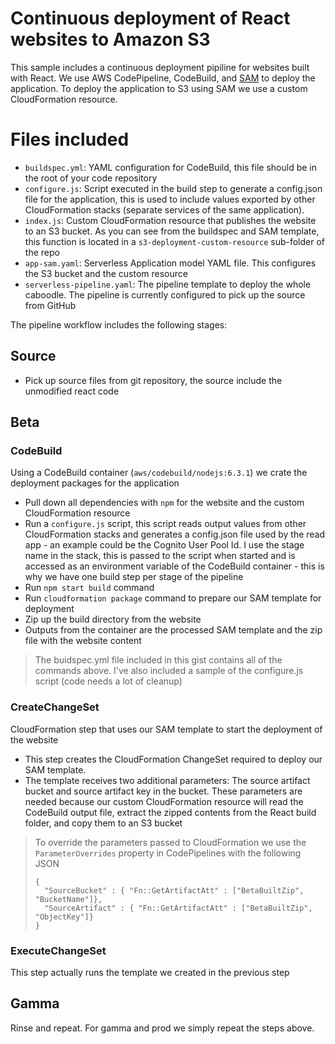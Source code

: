 # Continuous deployment of React websites to Amazon S3
This sample includes a continuous deployment pipiline for websites built with React. We use AWS CodePipeline, CodeBuild, and [SAM](https://github.com/awslabs/serverless-application-model) to deploy the application. To deploy the application to S3 using SAM we use a custom CloudFormation resource.

# Files included
* `buildspec.yml`: YAML configuration for CodeBuild, this file should be in the root of your code repository
* `configure.js`: Script executed in the build step to generate a config.json file for the application, this is used to include values exported by other CloudFormation stacks (separate services of the same application).
* `index.js`: Custom CloudFormation resource that publishes the website to an S3 bucket. As you can see from the buildspec and SAM template, this function is located in a `s3-deployment-custom-resource` sub-folder of the repo
* `app-sam.yaml`: Serverless Application model YAML file. This configures the S3 bucket and the custom resource
* `serverless-pipeline.yaml`: The pipeline template to deploy the whole caboodle. The pipeline is currently configured to pick up the source from GitHub

The pipeline workflow includes the following stages:

## Source
* Pick up source files from git repository, the source include the unmodified react code

## Beta
### CodeBuild
Using a CodeBuild container (`aws/codebuild/nodejs:6.3.1`) we crate the deployment packages for the application

* Pull down all dependencies with `npm` for the website and the custom CloudFormation resource
* Run a `configure.js` script, this script reads output values from other CloudFormation stacks and generates a config.json file used by the read app - an example could be the Cognito User Pool Id. I use the stage name in the stack, this is passed to the script when started and is accessed as an environment variable of the CodeBuild container - this is why we have one build step per stage of the pipeline
* Run `npm start build` command
* Run `cloudformation package` command to prepare our SAM template for deployment
* Zip up the build directory from the website
* Outputs from the container are the processed SAM template and the zip file with the website content

> The buidspec.yml file included in this gist contains all of the commands above. I've also included a sample of the configure.js script (code needs a lot of cleanup)

### CreateChangeSet
CloudFormation step that uses our SAM template to start the deployment of the website

* This step creates the CloudFormation ChangeSet required to deploy our SAM template. 
* The template receives two additional parameters: The source artifact bucket and source artifact key in the bucket. These parameters are needed because our custom CloudFormation resource will read the CodeBuild output file, extract the zipped contents from the React build folder, and copy them to an S3 bucket

> To override the parameters passed to CloudFormation we use the `ParameterOverrides` property in CodePipelines with the following JSON
> 
> ```
> {
>   "SourceBucket" : { "Fn::GetArtifactAtt" : ["BetaBuiltZip", "BucketName"]},
>   "SourceArtifact" : { "Fn::GetArtifactAtt" : ["BetaBuiltZip", "ObjectKey"]}
> }
> ```

### ExecuteChangeSet
This step actually runs the template we created in the previous step

## Gamma
Rinse and repeat. For gamma and prod we simply repeat the steps above.